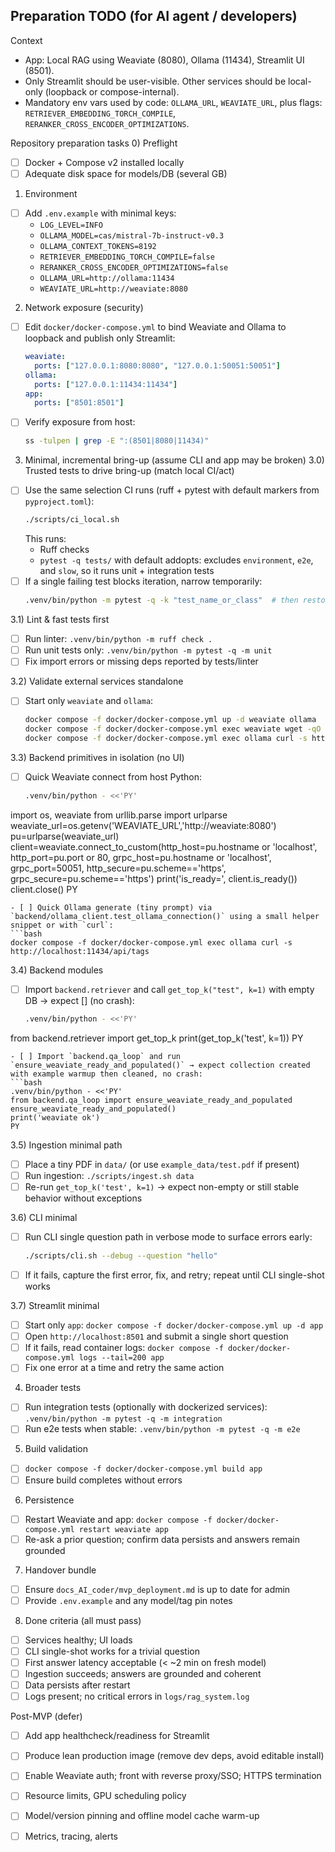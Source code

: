 ## Preparation TODO (for AI agent / developers)

Context
- App: Local RAG using Weaviate (8080), Ollama (11434), Streamlit UI (8501).
- Only Streamlit should be user-visible. Other services should be local-only (loopback or compose-internal).
- Mandatory env vars used by code: `OLLAMA_URL`, `WEAVIATE_URL`, plus flags: `RETRIEVER_EMBEDDING_TORCH_COMPILE`, `RERANKER_CROSS_ENCODER_OPTIMIZATIONS`.

Repository preparation tasks
0) Preflight
- [ ] Docker + Compose v2 installed locally
- [ ] Adequate disk space for models/DB (several GB)

1) Environment
- [ ] Add `.env.example` with minimal keys:
  - `LOG_LEVEL=INFO`
  - `OLLAMA_MODEL=cas/mistral-7b-instruct-v0.3`
  - `OLLAMA_CONTEXT_TOKENS=8192`
  - `RETRIEVER_EMBEDDING_TORCH_COMPILE=false`
  - `RERANKER_CROSS_ENCODER_OPTIMIZATIONS=false`
  - `OLLAMA_URL=http://ollama:11434`
  - `WEAVIATE_URL=http://weaviate:8080`

2) Network exposure (security)
- [ ] Edit `docker/docker-compose.yml` to bind Weaviate and Ollama to loopback and publish only Streamlit:
  ```yaml
  weaviate:
    ports: ["127.0.0.1:8080:8080", "127.0.0.1:50051:50051"]
  ollama:
    ports: ["127.0.0.1:11434:11434"]
  app:
    ports: ["8501:8501"]
  ```
- [ ] Verify exposure from host:
  ```bash
  ss -tulpen | grep -E ":(8501|8080|11434)"
  ```

3) Minimal, incremental bring-up (assume CLI and app may be broken)
3.0) Trusted tests to drive bring-up (match local CI/act)
- [ ] Use the same selection CI runs (ruff + pytest with default markers from `pyproject.toml`):
  ```bash
  ./scripts/ci_local.sh
  ```
  This runs:
  - Ruff checks
  - `pytest -q tests/` with default addopts: excludes `environment`, `e2e`, and `slow`, so it runs unit + integration tests
- [ ] If a single failing test blocks iteration, narrow temporarily:
  ```bash
  .venv/bin/python -m pytest -q -k "test_name_or_class"  # then restore full run
  ```
3.1) Lint & fast tests first
- [ ] Run linter: `.venv/bin/python -m ruff check .`
- [ ] Run unit tests only: `.venv/bin/python -m pytest -q -m unit`
- [ ] Fix import errors or missing deps reported by tests/linter

3.2) Validate external services standalone
- [ ] Start only `weaviate` and `ollama`:
  ```bash
  docker compose -f docker/docker-compose.yml up -d weaviate ollama
  docker compose -f docker/docker-compose.yml exec weaviate wget -qO - http://localhost:8080/v1/.well-known/ready
  docker compose -f docker/docker-compose.yml exec ollama curl -s http://localhost:11434/api/tags
  ```

3.3) Backend primitives in isolation (no UI)
- [ ] Quick Weaviate connect from host Python:
  ```bash
  .venv/bin/python - <<'PY'
import os, weaviate
from urllib.parse import urlparse
weaviate_url=os.getenv('WEAVIATE_URL','http://weaviate:8080')
pu=urlparse(weaviate_url)
client=weaviate.connect_to_custom(http_host=pu.hostname or 'localhost', http_port=pu.port or 80, grpc_host=pu.hostname or 'localhost', grpc_port=50051, http_secure=pu.scheme=='https', grpc_secure=pu.scheme=='https')
print('is_ready=', client.is_ready())
client.close()
PY
  ```
- [ ] Quick Ollama generate (tiny prompt) via `backend/ollama_client.test_ollama_connection()` using a small helper snippet or with `curl`:
  ```bash
  docker compose -f docker/docker-compose.yml exec ollama curl -s http://localhost:11434/api/tags
  ```

3.4) Backend modules
- [ ] Import `backend.retriever` and call `get_top_k("test", k=1)` with empty DB → expect [] (no crash):
  ```bash
  .venv/bin/python - <<'PY'
from backend.retriever import get_top_k
print(get_top_k('test', k=1))
PY
  ```
- [ ] Import `backend.qa_loop` and run `ensure_weaviate_ready_and_populated()` → expect collection created with example warmup then cleaned, no crash:
  ```bash
  .venv/bin/python - <<'PY'
from backend.qa_loop import ensure_weaviate_ready_and_populated
ensure_weaviate_ready_and_populated()
print('weaviate ok')
PY
  ```

3.5) Ingestion minimal path
- [ ] Place a tiny PDF in `data/` (or use `example_data/test.pdf` if present)
- [ ] Run ingestion: `./scripts/ingest.sh data`
- [ ] Re-run `get_top_k('test', k=1)` → expect non-empty or still stable behavior without exceptions

3.6) CLI minimal
- [ ] Run CLI single question path in verbose mode to surface errors early:
  ```bash
  ./scripts/cli.sh --debug --question "hello"
  ```
- [ ] If it fails, capture the first error, fix, and retry; repeat until CLI single-shot works

3.7) Streamlit minimal
- [ ] Start only `app`: `docker compose -f docker/docker-compose.yml up -d app`
- [ ] Open `http://localhost:8501` and submit a single short question
- [ ] If it fails, read container logs: `docker compose -f docker/docker-compose.yml logs --tail=200 app`
- [ ] Fix one error at a time and retry the same action

4) Broader tests
- [ ] Run integration tests (optionally with dockerized services): `.venv/bin/python -m pytest -q -m integration`
- [ ] Run e2e tests when stable: `.venv/bin/python -m pytest -q -m e2e`

5) Build validation
- [ ] `docker compose -f docker/docker-compose.yml build app`
- [ ] Ensure build completes without errors

6) Persistence
- [ ] Restart Weaviate and app: `docker compose -f docker/docker-compose.yml restart weaviate app`
- [ ] Re-ask a prior question; confirm data persists and answers remain grounded

7) Handover bundle
- [ ] Ensure `docs_AI_coder/mvp_deployment.md` is up to date for admin
- [ ] Provide `.env.example` and any model/tag pin notes

8) Done criteria (all must pass)
- [ ] Services healthy; UI loads
- [ ] CLI single-shot works for a trivial question
- [ ] First answer latency acceptable (< ~2 min on fresh model)
- [ ] Ingestion succeeds; answers are grounded and coherent
- [ ] Data persists after restart
- [ ] Logs present; no critical errors in `logs/rag_system.log`

Post-MVP (defer)
- [ ] Add app healthcheck/readiness for Streamlit
- [ ] Produce lean production image (remove dev deps, avoid editable install)
- [ ] Enable Weaviate auth; front with reverse proxy/SSO; HTTPS termination
- [ ] Resource limits, GPU scheduling policy
- [ ] Model/version pinning and offline model cache warm-up
- [ ] Metrics, tracing, alerts


